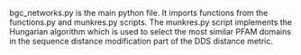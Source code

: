 bgc_networks.py is the main python file. 
It imports functions from the functions.py and munkres.py scripts.
The munkres.py script implements the Hungarian algorithm which is used to select the most similar PFAM domains in the sequence distance modification part of the DDS distance metric. 
